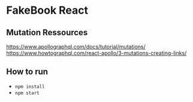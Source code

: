 # FakeBook React

## Mutation Ressources 

https://www.apollographql.com/docs/tutorial/mutations/
https://www.howtographql.com/react-apollo/3-mutations-creating-links/

## How to run

- `npm install`
- `npm start`
